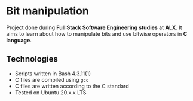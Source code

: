 # Bit manipulation
Project done during **Full Stack Software Engineering studies** at **ALX**. It aims to learn about how to manipulate bits and use bitwise operators in **C language**.

## Technologies
* Scripts written in Bash 4.3.11(1)
* C files are compiled using `gcc`
* C files are written according to the C standard
* Tested on Ubuntu 20.x.x LTS